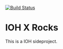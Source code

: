 [![Build Status](https://travis-ci.org/narrator0/IOH-Rocks.svg?branch=master)](https://travis-ci.org/narrator0/IOH-Rocks)
# IOH X Rocks

This is a IOH sideproject.